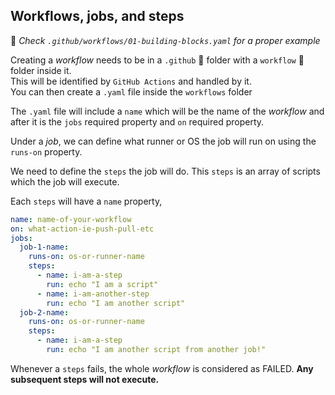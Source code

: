 ## Workflows, jobs, and steps

📝 <i>Check `.github/workflows/01-building-blocks.yaml` for a proper example</i>

Creating a <i>workflow</i> needs to be in a `.github` 📁 folder with a `workflow` 📁 folder inside it.
<br />
This will be identified by `GitHub Actions` and handled by it.
<br />
You can then create a `.yaml` file inside the `workflows` folder

The `.yaml` file will include a `name` which will be the name of the <i>workflow</i> and after it is the `jobs` required property and `on` required property.

Under a <i>job</i>, we can define what runner or OS the job will run on using the `runs-on` property.

We need to define the `steps` the job will do. This `steps` is an array of scripts which the job will execute.

Each `steps` will have a `name` property,

```yaml
name: name-of-your-workflow
on: what-action-ie-push-pull-etc
jobs:
  job-1-name:
    runs-on: os-or-runner-name
    steps:
      - name: i-am-a-step
        run: echo "I am a script"
      - name: i-am-another-step
        run: echo "I am another script"
  job-2-name:
    runs-on: os-or-runner-name
    steps:
      - name: i-am-a-step
        run: echo "I am another script from another job!"
```

Whenever a `steps` fails, the whole <i>workflow</i> is considered as FAILED. <b>Any subsequent steps will not execute.</b>

